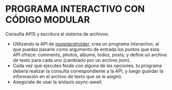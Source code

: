 # PROGRAMA INTERACTIVO CON CÓDIGO MODULAR

Consulta APIS y escritura al sistema de archivos:

- Utilizando la API de [jsonplaceholder](https://jsonplaceholder.typicode.com/guide/), crea
un programa interactivo, al que puedas pasarle como argumento de entrada los puntos
que esta API ofrece: comments, photos, albums, todos, posts; y define un archivo de
texto para cada uno (cambiado por un archivo json).
- Cada vez que ejecutes Node con alguna de las opciones, tu programa deberá realizar la
consulta correspondiente a la API, y luego guardar la información en el archivo de texto
que se le asignó.
- Asegúrate de usar la sintaxis async-await.